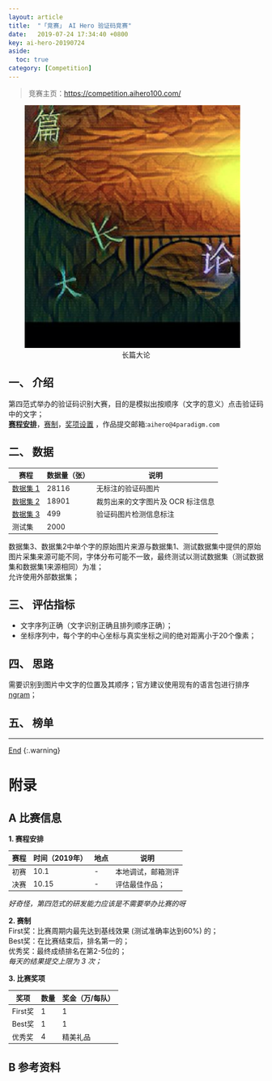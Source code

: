 ```yaml
---
layout: article
title:  "「竞赛」 AI Hero 验证码竞赛"
date:   2019-07-24 17:34:40 +0800
key: ai-hero-20190724
aside:
  toc: true
category: [Competition]
---
```

<span id='head'></span>
>竞赛主页：<https://competition.aihero100.com/>    


<!--more-->

<center class="half">
  <img src="/assets/images/study/competition/ai_hero_2019/demo.png" />&emsp;<br>长篇大论
</center>

## 一、 介绍
第四范式举办的验证码识别大赛，目的是模拟出按顺序（文字的意义）点击验证码中的文字；      
[**赛程安排**](#schedule)，[赛制](#rule)，[奖项设置](#awards) ，作品提交邮箱:`aihero@4paradigm.com`   

## 二、 数据

| 赛程 | 数据量（张）  | 说明 |   
| --- | --- | --- |
| [数据集 1](https://s3.cn-north-1.amazonaws.com.cn/static.aihero100.com/competition/data/AI+Hero_%E6%95%B0%E6%8D%AE%E9%9B%861.zip) | 28116 | 无标注的验证码图片 |
| [数据集 2](https://s3.cn-north-1.amazonaws.com.cn/static.aihero100.com/competition/data/AI+Hero_%E6%95%B0%E6%8D%AE%E9%9B%862.zip) | 18901 | 裁剪出来的文字图片及 OCR 标注信息 |  
| [数据集 3](https://s3.cn-north-1.amazonaws.com.cn/static.aihero100.com/competition/data/AI+Hero_%E6%95%B0%E6%8D%AE%E9%9B%863.zip) | 499 | 验证码图片检测信息标注 |  
| 测试集 | 2000 |  |  

数据集3、数据集2中单个字的原始图片来源与数据集1、测试数据集中提供的原始图片采集来源可能不同，字体分布可能不一致，最终测试以测试数据集（测试数据集和数据集1来源相同）为准；    
允许使用外部数据集；    


## 三、 评估指标
- 文字序列正确（文字识别正确且排列顺序正确）；   
- 坐标序列中，每个字的中心坐标与真实坐标之间的绝对距离小于20个像素；   


## 四、 思路    
需要识别到图片中文字的位置及其顺序；官方建议使用现有的语言包进行排序 [ngram](https://s3.cn-north-1.amazonaws.com.cn/static.aihero100.com/competition/data/ngram_python.zip)；    

## 五、 榜单




-------------------  
[End](#head)
{:.warning}  


# 附录
## A 比赛信息  
<span id="schedule">**1. 赛程安排**</span>    

| 赛程 | 时间（2019年） | 地点 | 说明 |  
| --- | --- | --- |  --- |  
| 初赛 | 10.1 | - | 本地调试，邮箱测评 |  
| 决赛 | 10.15 | - | 评估最佳作品； |

*好奇怪，第四范式的研发能力应该是不需要举办比赛的呀*    


<span id="rule">**2. 赛制**</span>  
First奖：比赛周期内最先达到基线效果 (测试准确率达到60%) 的；   
Best奖：在比赛结束后，排名第一的；   
优秀奖：最终成绩排名在第2-5位的；    
*每天的结果提交上限为 3 次；*    


<span id="awards">**3. 比赛奖项**</span>  

| 奖项 | 数量 | 奖金（万/每队） |
| --- | --- | --- |
| First奖 | 1 | 1 |
| Best奖 | 1 | 1 |
| 优秀奖 | 4 | 精美礼品 |


## B 参考资料
